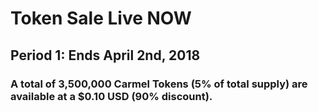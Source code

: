 # Token Sale Live NOW
## Period 1: Ends April 2nd, 2018
### A total of 3,500,000 Carmel Tokens (5% of total supply) are available at a $0.10 USD (90% discount).
